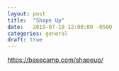 ```yaml
---
layout: post
title:  "Shape Up"
date:   2019-07-10 12:00:00 -0500
categories: general
draft: true
---
```


https://basecamp.com/shapeup/